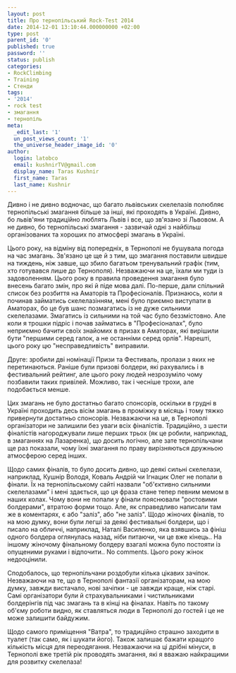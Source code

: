 ```yaml
---
layout: post
title: Про тернопільський Rock-Test 2014
date: 2014-12-01 13:10:44.000000000 +02:00
type: post
parent_id: '0'
published: true
password: ''
status: publish
categories:
- RockClimbing
- Training
- Стенди
tags:
- '2014'
- rock test
- змагання
- тернопіль
meta:
  _edit_last: '1'
  un_post_views_count: '1'
  the_universe_header_image_id: '0'
author:
  login: latobco
  email: kushnirTV@gmail.com
  display_name: Taras Kushnir
  first_name: Taras
  last_name: Kushnir
---
```

<p>Дивно і не дивно водночас, що багато львівських скелелазів полюбляє тернопільські змагання більше за інші, які проходять в Україні. Дивно, бо львів'яни традиційно люблять Львів і все, що зв'язано зі Львовом. А не дивно, бо тернопільські змагання - зазвичай одні з найбільш організованих та хороших по атмосфері змагань в Україні.</p>
<p><!--more--></p>
<p>Цього року, на відміну від попередніх, в Тернополі не бушувала погода на час змагань. Зв'язано це ще й з тим, що змагання поставили швидше на тиждень, ніж завше, що збило багатьом тренувальний графік (тим, хто готувався лише до Тернополя). Незважаючи на це, їхали ми туди із задоволенням. Цього року в правила проведення змагання було внесень багато змін, про які й піде мова далі. По-перше, дали спільний список без розбиття на Аматорів та Професіоналів. Признаюсь, коли я починав займатись скелелазінням, мені було приємно виступати в Аматорах, бо це був шанс позмагатись із не дуже сильними скелелазами. Змагатись із сильними на той час було беззмістовно. Але коли я трошки підріс і почав займатись в "Професіоналах", було неприємно бачити своїх знайомих в призах в Аматорах, які вирішили бути "першими серед галок, а не останніми серед орлів". Нарешті, цього року цю "несправедливість" виправили.</p>
<p>Друге: зробили дві номінації Призи та Фестиваль, пролази з яких не перетинаються. Раніше були призові болдери, які рахувались і в фестивальний рейтинг, але цього року людей незрозуміло чому позбавили таких привілей. Можливо, так і чесніше трохи, але подобається менше.</p>
<p>Цих змагань не було достатньо багато спонсорів, оскільки в грудні в Україні проходить десь вісім змагань в проміжку в місяць і тому тяжко привернути достатньо спонсорів. Незважаючи на це, в Тернополі організатори не залишили без уваги всіх фіналістів. Традиційно, з шести фіналістів нагороджували лише перших трьох (як це робили, наприклад, в змаганнях на Лазаренка), що досить логічно, але зате тернопільчани ще раз показали, чому їхні змагання по праву вирізняються дружньою атмосферою серед інших.</p>
<p>Щодо самих фіналів, то було досить дивно, що деякі сильні скелелази, наприклад, Кушнір Володя, Коваль Андрій чи Ігнацик Олег не попали в фінали. Їх на тернопільському сайті назвали "об'єктивно сильними скелелазами" і мені здається, що ця фраза стане тепер певним мемом в наших колах. Чому вони не попали у фінали пояснювали "ростовими болдерами", втратою форми тощо. Але, як справедливо написали там же в коментарях, є або "заліз", або "не заліз". Щодо жіночих фіналів, то на мою думку, вони були легші за деякі фестивальні болдери, що і писало на обличчі, наприклад, Наталі Василенко, яка взявшись за фініш одного болдера оглянулась назад, ніби питаючи, чи це вже кінець.. На іншому жіночому фінальному болдеру взагалі можна було постояти із опущеними руками і відпочити.. No comments. Цього року жінок недооцінили.</p>
<p>Сподобалось, що тернопільчани роздобули кілька цікавих зачіпок. Незважаючи на те, що в Тернополі фантазії організаторам, на мою думку, завжди вистачало, нові зачіпки - це завжди краще, ніж старі. Самі організатори були й страхувальниками і чистильниками болдерінгів під час змагань та в кінці на фіналах. Навіть по такому об'єму роботи видно, як ставляться люди в Тернополі до гостей і це не може залишити байдужим.</p>
<p>Щодо самого приміщення "Ватра", то традиційно страшно заходити в туалет (так само, як і шукати його). Також залишає бажати кращого кількість місця для переодягання. Незважаючи на ці дрібні мінуси, в Тернополі вже третій рік проводять змагання, які я вважаю найкращими для розвитку скелелаза!</p>
